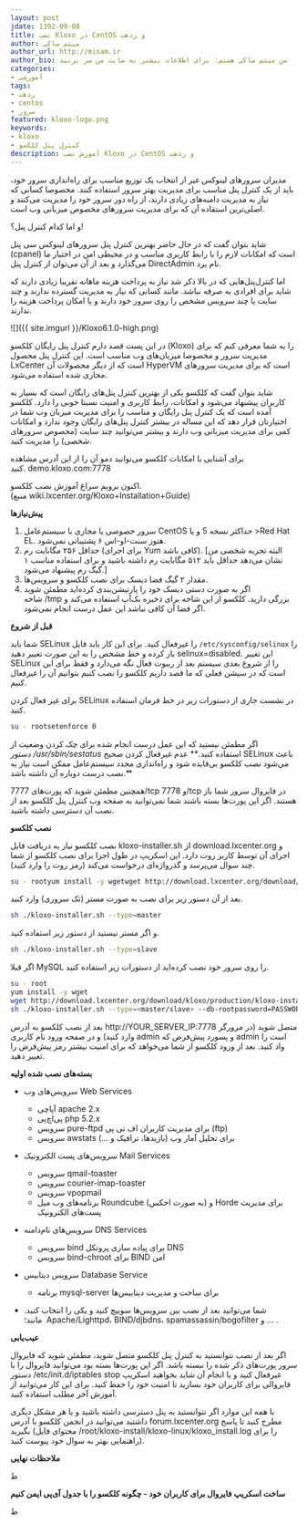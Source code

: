 ```yaml
---
layout: post
jdate: 1392-09-08
title: نصب Kloxo در CentOS و ردهت
author: میثم ساکی
author_url: http://misam.ir
author_bio: من میثم ساکی هستم؛ برای اطلاعات بیشتر به سایت من سر بزنید
categories:
- آموزشی
tags:
- ردهت 
- centos
- سرور
featured: kloxo-logo.png
keywords:
- kloxo
- کنترل پنل کلکسو
description: آموزش نصب Kloxo در CentOS و ردهت
---
```


مدیران سرورهای لینوکس غیر از انتخاب یک توزیع مناسب برای راه‌اندازی سرور خود، باید از یک کنترل پنل مناسب برای مدیریت بهتر سرور استفاده کنند. مخصوصا کسانی که نیاز به مدیریت دامنه‌های زیادی دارند، از راه دور سرور خود را مدیریت می‌کنند و اصلی‌ترین استفاده آن که برای مدیریت سرورهای مخصوص میزبانی وب است.

و اما کدام کنترل پنل؟!

شاید بتوان گفت که در حال حاضر بهترین کنترل پنل سرورهای لینوکس سی پنل (cpanel) است که امکانات لازم را با رابط کاربری مناسب و در محیطی امن در اختیار ما می‌گذارد و بعد از آن می‌توان از کنترل پنل DirectAdmin نام برد.

اما کنترل‌پنل‌هایی که در بالا ذکر شد نیاز به پرداخت هزینه ماهانه تقریبا زیادی دارند که شاید برای افرادی به صرفه نباشد. مانند کسانی که نیاز به مدیریت گسترده ندارند و چند سایت یا چند سرویس مشخص را روی سرور خود دارند و یا امکان پرداخت هزینه را ندارند.

![]({{ site.imgurl }}/Kloxo6.1.0-high.png)

در این پست قصد دارم کنترل پنل رایگان کلکسو (Kloxo) را به شما معرفی کنم که برای مدیریت سرور و مخصوصا میزبان‌های وب مناسب است. این کنترل پنل محصول LxCenter است که از دیگر محصولات آن HyperVM است که برای مدیریت سرورهای مجازی شده استفاده می‌شود.

شاید بتوان گفت که کلکسو یکی از بهترین کنترل پنل‌های رایگان است که بسیار به کاربران پیشنهاد می‌شود و امکانات، رابط کاربری و امنیت نسبتا خوبی را دارد. کلکسو آمده است که یک کنترل پنل رایگان و مناسب را برای مدیریت میزبان وب شما در اختیارتان قرار دهد که این مساله در بیشتر کنترل پنل‌های رایگان وجود ندارد و امکانات کمی برای مدیریت میزبانی وب دارند و بیشتر می‌توانید چند سایت (مخصوص سرورهای شخصی) را مدیریت کنید.

برای آشنایی با امکانات کلکسو می‌توانید دمو آن را از این آدرس مشاهده کنید. demo.kloxo.com:7778

اکنون برویم سراغ آموزش نصب کلکسو. (منبع wiki.lxcenter.org/Kloxo+Installation+Guide)

**پیش‌نیازها**

1.  سرور خصوصی یا مجازی با سیستم‌عامل CentOS حداکثر نسخه 5 و یا >Red Hat EL. هنوز سنت-او-اس ۶ پشتیبانی نمی‌شود.
2.  حداقل ۲۵۶ مگابایت رم (برای اجرای Yum کافی باشد). [البته تجربه شخصی من نشان می‌دهد حداقل باید ۵۱۲ مگابایت رم داشته باشید و برای استفاده مناسب ۱ گیگ رم پیشنهاد می‌شود.]
3.  مقدار ۲ گیگ فضا دیسک برای نصب کلکسو و سرویس‌ها.
4.  اگر به صورت دستی دیسک خود را پارتیشن‌بندی کرده‌اید مطمئن شوید شاخه /tmp بزرگی دارید. کلکسو از این شاخه برای ذخیره بک‌آپ استفاده می‌کند و اگر فضا آن کافی نباشد این عمل درست انجام نمی‌شود.

**قبل از شروع**

شما باید SELinux را غیرفعال کنید. برای این کار باید فایل `/etc/sysconfig/selinux` را باز کرده و خط مشخص را به این صورت تغییر دهید selinux=disabled. این تغییر SELinux را از شروع بعدی سیستم بعد از ریبوت فعال نگه می‌دارد و فقط برای این است که در سیشن فعلی که ما قصد داریم کلکسو را نصب کنیم بتوانیم آن را غیرفعال کنیم.

برای غیر فعال کردن SELinux در نشست جاری از دستورات زیر در خط فرمان استفاده کنید.

```sh
su - rootsetenforce 0
```

اگر مطمئن نیستید که این عمل درست انجام شده برای چک کردن وضعیت از دستور _/usr/sbin/sestatus_ استفاده کنید.** عدم غیرفعال کردن صحیح SELinux باعث می‌شود نصب کلکسو بی‌فایده شود و راه‌اندازی مجدد سیستم‌عامل ممکن است نیاز به نصب درست دوباره آن داشته باشد.**

همچنین مطمئن شوید که پورت‌های 7777/tcp و 7778/tcp در فایروال سرور شما باز هستند. اگر این پورت‌ها بسته باشند شما نمی‌توانید به صفحه وب کنترل پنل کلکسو بعد از نصب آن دسترسی داشته باشید.

**نصب کلکسو**

نصب کلکسو نیاز به دریافت فایل kloxo-installer.sh از download.lxcenter.org و اجرای آن توسط کاربر روت دارد. این اسکریپ در طول اجرا برای نصب کلکسو از شما چند سوال می‌پرسد و گذرواژه‌ای درخواست می‌کند (رمز روت را وارد کنید).

```sh
su - rootyum install -y wgetwget http://download.lxcenter.org/download/kloxo/production/kloxo-installer.sh
```

بعد از آن دستور زیر برای نصب به صورت مستر (تک سروری) وارد کنید.

```sh
sh ./kloxo-installer.sh --type=master
```

و اگر مستر نیستید از دستور زیر استفاده کنید.

```sh
sh ./kloxo-installer.sh --type=slave
```

اگر قبلا MySQL را روی سرور خود نصب کرده‌اید از دستورات زیر استفاده کنید.

```sh
su - root
yum install -y wget
wget http://download.lxcenter.org/download/kloxo/production/kloxo-installer.sh
sh ./kloxo-installer.sh --type=<master/slave> --db-rootpassword=PASSWORD
```

بعد از نصب کلکسو به آدرس http://YOUR_SERVER_IP:7778 متصل شوید (در مرورگر وارد کنید) و در صفحه ورود نام کاربری admin و پسورد پیش‌فرض که admin است را واد کنید. بعد از ورود کلکسو از شما می‌خواهد که برای امنیت بیشتر رمز پیش‌فرض را تغییر دهید.

**بسته‌های نصب شده اولیه**

*   سرویس‌های وب Web Services
    *   آپاچی apache 2.x
    *   پی‌اچ‌پی php 5.2.x
    *   سرویس pure-ftpd برای مدیریت کاربران اف تی پی (ftp)
    *   سرویس awstats برای تحلیل آمار وب (بازیدها، ترافیک و ...)

*   سرویس‌های پست الکترونیک Mail Services
    *   سرویس qmail-toaster
    *   سرویس courier-imap-toaster
    *   سرویس vpopmail
    *   برنامه‌های وب میل Roundcube (به صورت اجکس) و Horde برای مدیریت پست‌های الکترونیک

*   سرویس‌های نام‌دامنه DNS Services
    *   سرویس bind برای پیاده سازی پروتکل DNS
    *   سرویس bind-chroot برای BIND امن
*   سرویس دیتابیس Database Service
    *   برنامه mysql-server برای ساخت و مدیریت دیتابیس‌ها

* شما می‌توانید بعد از نصب بین سرویس‌ها سوییچ کنید و یکی را انتخاب کنید. مانند؛  Apache/Lighttpd، BIND/djbdns، spamassassin/bogofilter و ... .

**عیب‌یابی**

اگر بعد از نصب نتوانستید به کنترل پنل کلکسو متصل شوید، مطمئن شوید که فایروال سرور پورت‌های ذکر شده را نبسته باشد. اگر این پورت‌ها بسته بود می‌توانید فایروال را با دستور /etc/init.d/iptables stop غیرفعال کنید و با انجام آن شاید بخواهید اسکریپ فایروالی برای کاربران خود بسازید تا امنیت خود را حفظ کنید. برای این کار می‌توانید از آموزش آخر مطلب استفاده کنید.

با همه این موارد اگر نتوانستید به پنل دسترسی داشته باشید و یا هر مشکل دیگری داشتید می‌توانید در انجمن کلکسو با آدرس forum.lxcenter.org مطرح کنید تا پاسخ بگیرید (محتوای فایل /root/kloxo-install/kloxo-linux/kloxo_install.log را برای راهنمایی بهتر به سوال خود پیوست کنید).

**ملاحظات نهایی**

ط

**ساخت اسکریپ فایروال برای کاربران خود - چگونه کلکسو را با جدول آی‌پی ایمن کنیم**

ط